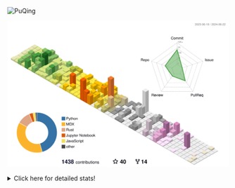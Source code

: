 ![PuQing](https://user-images.githubusercontent.com/27223114/171565019-9a56fae6-b08b-421f-99db-7e830da42371.png)

![](./profile-3d-contrib/profile-season-animate.svg)

<details>
<summary>Click here for detailed stats!</summary>

<!--START_SECTION:waka-->
![Lines of code](https://img.shields.io/badge/From%20Hello%20World%20I%27ve%20Written-1.4%20million%20lines%20of%20code-blue)

**🐱 My GitHub Data** 

> 📦 396.0 kB Used in GitHub's Storage 
 > 
> 🏆 379 Contributions in the Year 2024
 > 
> 🚫 Not Opted to Hire
 > 
> 📜 46 Public Repositories 
 > 
> 🔑 29 Private Repositories 
 > 
**I'm an Early 🐤** 

```text
🌞 Morning                620 commits         ██░░░░░░░░░░░░░░░░░░░░░░░   08.04 % 
🌆 Daytime                3648 commits        ████████████░░░░░░░░░░░░░   47.30 % 
🌃 Evening                1524 commits        █████░░░░░░░░░░░░░░░░░░░░   19.76 % 
🌙 Night                  1920 commits        ██████░░░░░░░░░░░░░░░░░░░   24.90 % 
```


📊 **This Week I Spent My Time On** 

```text
💬 Programming Languages: 
Browsing                 12 hrs 42 mins      ████████░░░░░░░░░░░░░░░░░   33.56 % 
Python                   10 hrs 54 mins      ███████░░░░░░░░░░░░░░░░░░   28.82 % 
GitHubing                4 hrs 55 mins       ███░░░░░░░░░░░░░░░░░░░░░░   13.00 % 
Searching                2 hrs 10 mins       █░░░░░░░░░░░░░░░░░░░░░░░░   05.75 % 
CLI                      2 hrs 4 mins        █░░░░░░░░░░░░░░░░░░░░░░░░   05.47 % 

🔥 Editors: 
Chrome                   22 hrs 9 mins       ███████████████░░░░░░░░░░   58.49 % 
VS Code                  13 hrs 39 mins      █████████░░░░░░░░░░░░░░░░   36.04 % 
fish                     2 hrs 4 mins        █░░░░░░░░░░░░░░░░░░░░░░░░   05.47 % 

💻 Operating System: 
Mac                      24 hrs 14 mins      ████████████████░░░░░░░░░   64.00 % 
Linux                    13 hrs 38 mins      █████████░░░░░░░░░░░░░░░░   36.00 % 
```


<!--END_SECTION:waka-->
</details>
